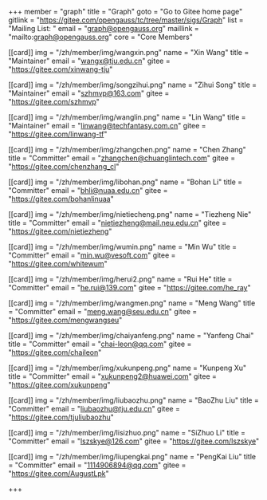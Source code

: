 +++
member = "graph"
title = "Graph"
goto = "Go to Gitee home page"
gitlink = "https://gitee.com/opengauss/tc/tree/master/sigs/Graph"
list = "Mailing List: "
email = "graph@opengauss.org"
maillink = "mailto:graph@opengauss.org"
core = "Core Members"

[[card]]
    img = "/zh/member/img/wangxin.png"
    name = "Xin Wang"
    title = "Maintainer"
    email = "wangx@tju.edu.cn"
    gitee = "https://gitee.com/xinwang-tju"

[[card]]
img = "/zh/member/img/songzihui.png"
name = "Zihui Song"
title = "Maintainer"
email = "szhmvp@163.com"
gitee = "https://gitee.com/szhmvp"

[[card]]
img = "/zh/member/img/wanglin.png"
name = "Lin Wang"
title = "Maintainer"
email = "linwang@techfantasy.com.cn"
gitee = "https://gitee.com/linwang-tf"


[[card]]
img = "/zh/member/img/zhangchen.png"
name = "Chen Zhang"
title = "Committer"
email = "zhangchen@chuanglintech.com"
gitee = "https://gitee.com/chenzhang_cl"

[[card]]
img = "/zh/member/img/libohan.png"
name = "Bohan Li"
title = "Committer"
email = "bhli@nuaa.edu.cn"
gitee = "https://gitee.com/bohanlinuaa"

[[card]]
img = "/zh/member/img/nietiecheng.png"
name = "Tiezheng Nie"
title = "Committer"
email = "nietiezheng@mail.neu.edu.cn"
gitee = "https://gitee.com/nietiezheng"

[[card]]
img = "/zh/member/img/wumin.png"
name = "Min Wu"
title = "Committer"
email = "min.wu@vesoft.com"
gitee = "https://gitee.com/whitewum"

[[card]]
img = "/zh/member/img/herui2.png"
name = "Rui He"
title = "Committer"
email = "he.rui@139.com"
gitee = "https://gitee.com/he_ray"

[[card]]
img = "/zh/member/img/wangmen.png"
name = "Meng Wang"
title = "Committer"
email = "meng.wang@seu.edu.cn"
gitee = "https://gitee.com/mengwangseu"

[[card]]
img = "/zh/member/img/chaiyanfeng.png"
name = "Yanfeng Chai"
title = "Committer"
email = "chai-leon@qq.com"
gitee = "https://gitee.com/chaileon"

[[card]]
img = "/zh/member/img/xukunpeng.png"
name = "Kunpeng Xu"
title = "Committer"
email = "xukunpeng2@huawei.com"
gitee = "https://gitee.com/xukunpeng"

[[card]]
img = "/zh/member/img/liubaozhu.png"
name = "BaoZhu Liu"
title = "Committer"
email = "liubaozhu@tju.edu.cn"
gitee = "https://gitee.com/tjuliubaozhu"

[[card]]
img = "/zh/member/img/lisizhuo.png"
name = "SiZhuo Li"
title = "Committer"
email = "lszskye@126.com"
gitee = "https://gitee.com/lszskye"

[[card]]
img = "/zh/member/img/liupengkai.png"
name = "PengKai Liu"
title = "Committer"
email = "1114906894@qq.com"
gitee = "https://gitee.com/AugustLpk"


+++